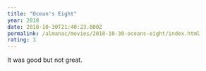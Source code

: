 ```yaml
---
title: "Ocean's Eight"
year: 2018
date: 2018-10-30T21:40:23.000Z
permalink: /almanac/movies/2018-10-30-oceans-eight/index.html
rating: 3
---
```


It was good but not great.